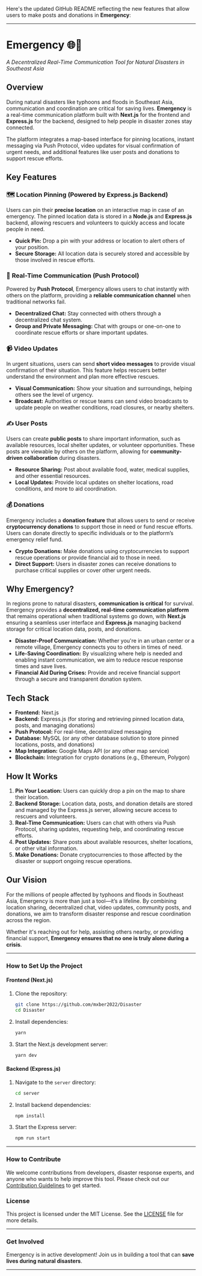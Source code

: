 Here's the updated GitHub README reflecting the new features that allow users to make posts and donations in **Emergency**:

---

# **Emergency** 🌐🚨

_A Decentralized Real-Time Communication Tool for Natural Disasters in Southeast Asia_

## **Overview**

During natural disasters like typhoons and floods in Southeast Asia, communication and coordination are critical for saving lives. **Emergency** is a real-time communication platform built with **Next.js** for the frontend and **Express.js** for the backend, designed to help people in disaster zones stay connected.

The platform integrates a map-based interface for pinning locations, instant messaging via Push Protocol, video updates for visual confirmation of urgent needs, and additional features like user posts and donations to support rescue efforts.

## **Key Features**

### 🗺️ **Location Pinning (Powered by Express.js Backend)**

Users can pin their **precise location** on an interactive map in case of an emergency. The pinned location data is stored in a **Node.js** and **Express.js** backend, allowing rescuers and volunteers to quickly access and locate people in need.

- **Quick Pin:** Drop a pin with your address or location to alert others of your position.
- **Secure Storage:** All location data is securely stored and accessible by those involved in rescue efforts.

### 💬 **Real-Time Communication (Push Protocol)**

Powered by **Push Protocol**, Emergency allows users to chat instantly with others on the platform, providing a **reliable communication channel** when traditional networks fail.

- **Decentralized Chat:** Stay connected with others through a decentralized chat system.
- **Group and Private Messaging:** Chat with groups or one-on-one to coordinate rescue efforts or share important updates.

### 📹 **Video Updates**

In urgent situations, users can send **short video messages** to provide visual confirmation of their situation. This feature helps rescuers better understand the environment and plan more effective rescues.

- **Visual Communication:** Show your situation and surroundings, helping others see the level of urgency.
- **Broadcast:** Authorities or rescue teams can send video broadcasts to update people on weather conditions, road closures, or nearby shelters.

### ✍️ **User Posts**

Users can create **public posts** to share important information, such as available resources, local shelter updates, or volunteer opportunities. These posts are viewable by others on the platform, allowing for **community-driven collaboration** during disasters.

- **Resource Sharing:** Post about available food, water, medical supplies, and other essential resources.
- **Local Updates:** Provide local updates on shelter locations, road conditions, and more to aid coordination.

### 💰 **Donations**

Emergency includes a **donation feature** that allows users to send or receive **cryptocurrency donations** to support those in need or fund rescue efforts. Users can donate directly to specific individuals or to the platform’s emergency relief fund.

- **Crypto Donations:** Make donations using cryptocurrencies to support rescue operations or provide financial aid to those in need.
- **Direct Support:** Users in disaster zones can receive donations to purchase critical supplies or cover other urgent needs.

## **Why Emergency?**

In regions prone to natural disasters, **communication is critical** for survival. Emergency provides a **decentralized, real-time communication platform** that remains operational when traditional systems go down, with **Next.js** ensuring a seamless user interface and **Express.js** managing backend storage for critical location data, posts, and donations.

- **Disaster-Proof Communication:** Whether you're in an urban center or a remote village, Emergency connects you to others in times of need.
- **Life-Saving Coordination:** By visualizing where help is needed and enabling instant communication, we aim to reduce rescue response times and save lives.
- **Financial Aid During Crises:** Provide and receive financial support through a secure and transparent donation system.

## **Tech Stack**

- **Frontend:** Next.js
- **Backend:** Express.js (for storing and retrieving pinned location data, posts, and managing donations)
- **Push Protocol:** For real-time, decentralized messaging
- **Database:** MySQL (or any other database solution to store pinned locations, posts, and donations)
- **Map Integration:** Google Maps API (or any other map service)
- **Blockchain:** Integration for crypto donations (e.g., Ethereum, Polygon)

## **How It Works**

1. **Pin Your Location:** Users can quickly drop a pin on the map to share their location.
2. **Backend Storage:** Location data, posts, and donation details are stored and managed by the Express.js server, allowing secure access to rescuers and volunteers.
3. **Real-Time Communication:** Users can chat with others via Push Protocol, sharing updates, requesting help, and coordinating rescue efforts.
4. **Post Updates:** Share posts about available resources, shelter locations, or other vital information.
5. **Make Donations:** Donate cryptocurrencies to those affected by the disaster or support ongoing rescue operations.

## **Our Vision**

For the millions of people affected by typhoons and floods in Southeast Asia, Emergency is more than just a tool—it’s a lifeline. By combining location sharing, decentralized chat, video updates, community posts, and donations, we aim to transform disaster response and rescue coordination across the region.

Whether it's reaching out for help, assisting others nearby, or providing financial support, **Emergency ensures that no one is truly alone during a crisis**.

---

### **How to Set Up the Project**

#### **Frontend (Next.js)**

1. Clone the repository:

   ```bash
   git clone https://github.com/mxber2022/Disaster
   cd Disaster
   ```

2. Install dependencies:

   ```bash
   yarn
   ```

3. Start the Next.js development server:
   ```bash
   yarn dev
   ```

#### **Backend (Express.js)**

1. Navigate to the `server` directory:

   ```bash
   cd server
   ```

2. Install backend dependencies:

   ```bash
   npm install
   ```

3. Start the Express server:
   ```bash
   npm run start
   ```

---

### **How to Contribute**

We welcome contributions from developers, disaster response experts, and anyone who wants to help improve this tool. Please check out our [Contribution Guidelines](CONTRIBUTING.md) to get started.

### **License**

This project is licensed under the MIT License. See the [LICENSE](LICENSE) file for more details.

---

### **Get Involved**

Emergency is in active development! Join us in building a tool that can **save lives during natural disasters**.

---
